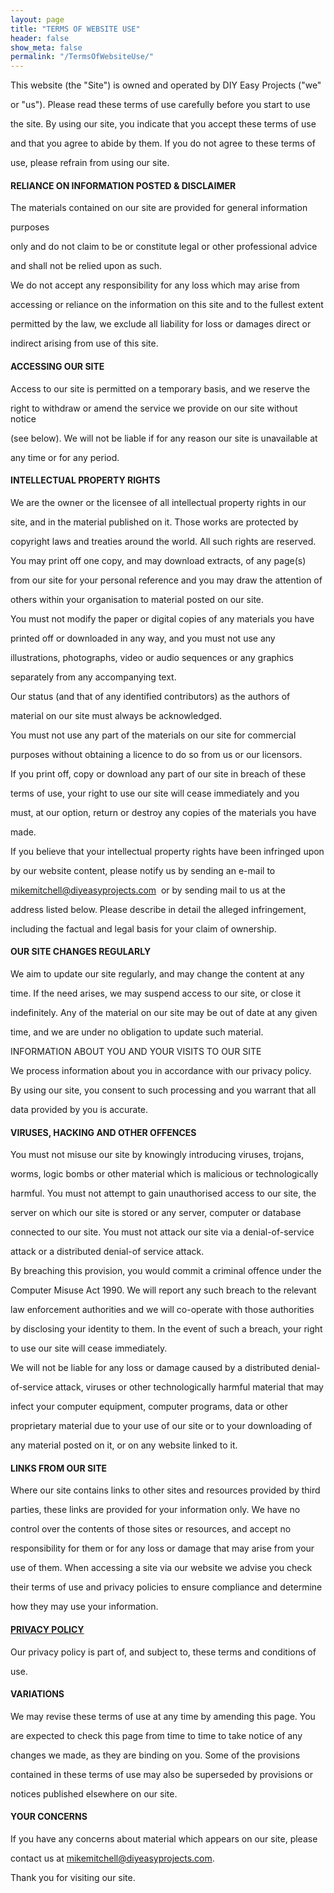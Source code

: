 ```yaml
---
layout: page
title: "TERMS OF WEBSITE USE"
header: false
show_meta: false
permalink: "/TermsOfWebsiteUse/"
---
```


This website (the "Site") is owned and operated by DIY Easy Projects ("we" 

or "us"). Please read these terms of use carefully before you start to use 

the site. By using our site, you indicate that you accept these terms of use 

and that you agree to abide by them. If you do not agree to these terms of 

use, please refrain from using our site.

#### **RELIANCE ON INFORMATION POSTED & DISCLAIMER**

The materials contained on our site are provided for general information 

purposes

only and do not claim to be or constitute legal or other professional advice 

and shall not be relied upon as such.

We do not accept any responsibility for any loss which may arise from 

accessing or reliance on the information on this site and to the fullest extent 

permitted by the law, we exclude all liability for loss or damages direct or 

indirect arising from use of this site.

#### **ACCESSING OUR SITE**

Access to our site is permitted on a temporary basis, and we reserve the 

right to withdraw or amend the service we provide on our site without notice 

(see below). We will not be liable if for any reason our site is unavailable at 

any time or for any period.

#### **INTELLECTUAL PROPERTY RIGHTS**

We are the owner or the licensee of all intellectual property rights in our 

site, and in the material published on it. Those works are protected by 

copyright laws and treaties around the world. All such rights are reserved.

You may print off one copy, and may download extracts, of any page(s) 

from our site for your personal reference and you may draw the attention of 

others within your organisation to material posted on our site.

You must not modify the paper or digital copies of any materials you have 

printed off or downloaded in any way, and you must not use any 

illustrations, photographs, video or audio sequences or any graphics 

separately from any accompanying text.

Our status (and that of any identified contributors) as the authors of 

material on our site must always be acknowledged.

You must not use any part of the materials on our site for commercial 

purposes without obtaining a licence to do so from us or our licensors.

If you print off, copy or download any part of our site in breach of these 

terms of use, your right to use our site will cease immediately and you 

must, at our option, return or destroy any copies of the materials you have 

made.

If you believe that your intellectual property rights have been infringed upon 

by our website content, please notify us by sending an e-mail to 

<a href="mailto:mikemitchelldiyeasyprojects@gmail.com">mikemitchell@diyeasyprojects.com</a>  or by sending mail to us at the 

address listed below. Please describe in detail the alleged infringement, 

including the factual and legal basis for your claim of ownership.

#### **OUR SITE CHANGES REGULARLY**

We aim to update our site regularly, and may change the content at any 

time. If the need arises, we may suspend access to our site, or close it 

indefinitely. Any of the material on our site may be out of date at any given 

time, and we are under no obligation to update such material.

INFORMATION ABOUT YOU AND YOUR VISITS TO OUR SITE

We process information about you in accordance with our privacy policy. 

By using our site, you consent to such processing and you warrant that all 

data provided by you is accurate.

#### **VIRUSES, HACKING AND OTHER OFFENCES**

You must not misuse our site by knowingly introducing viruses, trojans, 

worms, logic bombs or other material which is malicious or technologically 

harmful. You must not attempt to gain unauthorised access to our site, the 

server on which our site is stored or any server, computer or database 

connected to our site. You must not attack our site via a denial-of-service 

attack or a distributed denial-of service attack.

By breaching this provision, you would commit a criminal offence under the 

Computer Misuse Act 1990. We will report any such breach to the relevant 

law enforcement authorities and we will co-operate with those authorities 

by disclosing your identity to them. In the event of such a breach, your right 

to use our site will cease immediately.

We will not be liable for any loss or damage caused by a distributed denial-

of-service attack, viruses or other technologically harmful material that may 

infect your computer equipment, computer programs, data or other 

proprietary material due to your use of our site or to your downloading of 

any material posted on it, or on any website linked to it.

#### **LINKS FROM OUR SITE**

Where our site contains links to other sites and resources provided by third 

parties, these links are provided for your information only. We have no 

control over the contents of those sites or resources, and accept no 

responsibility for them or for any loss or damage that may arise from your 

use of them. When accessing a site via our website we advise you check 

their terms of use and privacy policies to ensure compliance and determine 

how they may use your information.

#### <a href="{{ site.url }}{{ site.baseurl }}/PrivacyPolicy/">**PRIVACY POLICY**</a>

Our privacy policy is part of, and subject to, these terms and conditions of 

use.

#### **VARIATIONS**

We may revise these terms of use at any time by amending this page. You 

are expected to check this page from time to time to take notice of any 

changes we made, as they are binding on you. Some of the provisions 

contained in these terms of use may also be superseded by provisions or 

notices published elsewhere on our site.

#### **YOUR CONCERNS**

If you have any concerns about material which appears on our site, please 

contact us at <a href="mailto:mikemitchelldiyeasyprojects@gmail.com">mikemitchell@diyeasyprojects.com</a>.

Thank you for visiting our site.